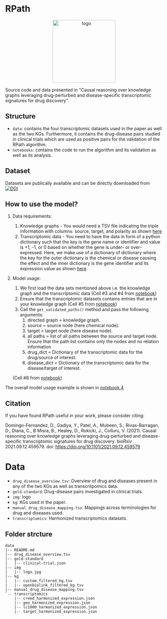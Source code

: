 # RPath
<p align="center">
  <img src="data/img/logo.jpg" alt="logo" width="200"/>
</p>

Source code and data presented in "Causal reasoning over knowledge graphs leveraging drug-perturbed and disease-specific transcriptomic signatures for drug discovery".

## Structure

- `data`: contains the four transcriptomic datasets used in the paper as well as the two KGs. Furthermore, it contains the drug-disease pairs studied in clinical trials which are used as positive pairs for the validation of the RPath algorithm.
- `notebooks`: contains the code to run the algorithm and its validation as well as its analysis. 

## Dataset

Datasets are publically available and can be directly downloaded from [![DOI](https://zenodo.org/badge/DOI/10.5281/zenodo.5865857.svg)](https://doi.org/10.5281/zenodo.5865857)

## How to use the model?

1. Data requirements:
   1. Knowledge graphs - You would need a TSV file indicating the triple information with columns: source, target, and polarity as shown [here](data/kg/custom_filtered_kg.tsv)
   2. Transcriptomic data - You need to have the data in form of a python dictionary such that the key is the gene name or identifier and value is +1, -1, or 0 based on whether the gene is under- or over-expressed. Here, we make use of a dictionary of dictionary where the key for the outer  dictionary is the chemical or disease causing the effect and the inner dictionary is the gene identifier and its expression value as shown [here](data/transcriptomics/creed_harmonized_expression.json).
2. Model usage:
   1. We first load the data sets mentioned above i.e. the knowledge graph and the transcriptomic data (Cell #3 and #4 from [notebook](notebooks/4.0-subgraph_full_analysis.ipynb))
   2. Ensure that the transcriptomic datasets contains entries that are in your knowledge graph (Cell #5 from [notebook](notebooks/4.0-subgraph_full_analysis.ipynb))
   3. Call the `get_validated_paths()` method and pass the following arguments:
      1. directed graph = knowledge graph.
      2. source = source node (here chemical node).
      3. target = target node (here disease node).
      4. all paths = list of all paths between the source and target node. Ensure that the path list contains only the nodes and no relation information
      5. drug_dict = Dictionary of the transcriptomic data for the drug/source of interest.
      6. disease_dict = Dictionary of the transcriptomic data for the disease/target of interest.
   
   (Cell #8 from [notebook](notebooks/4.0-subgraph_full_analysis.ipynb))

The overall model usage example is shown in [notebook 4](notebooks/4.0-subgraph_full_analysis.ipynb)

## Citation
If you have found RPath useful in your work, please consider citing:

Domingo-Fernandez, D., Gadiya, Y., Patel, A., Mubeen, S., Rivas-Barragan, D., Diana, C., B Misra, B., Healey, D., Rokicki, J., Colluru, V. (2021).
Causal reasoning over knowledge graphs leveraging drug-perturbed and disease-specific transcriptomic signatures for drug discovery. bioRxiv 2021.09.12.459579.
doi: https://doi.org/10.1101/2021.09.12.459579
# Data

- `drug_disease_overview.tsv`: Overview of drug and diseases present in any of the two KGs as well as transcritpomics data.
- `gold-standard`: Drug-disease pairs investigated in clinical trials.
- `img`: logo 
- `kg`: KGs used in the paper.
- `manual_drug_disease_mapping.tsv`: Mappings across terminologies for drug and diseases used.
- `transcriptomics`: Harmonized transcriptomics datasets.

## Folder strcture

```
data
|-- README.md
|-- drug_disease_overview.tsv
|-- gold-standard
|   |-- clinical-trial.json
|-- img
|   |-- logo.jpg
|-- kg
|   |-- custom_filtered_kg.tsv
|   |-- openbiolink_filtered_kg.tsv
|-- manual_drug_disease_mapping.tsv
`-- transcriptomics
    |-- creed_harmonized_expression.json
    |-- geo_harmonized_expression.json
    |-- lc1000_harmonized_expression.json
    |-- target_harmonized_expression.json
```
